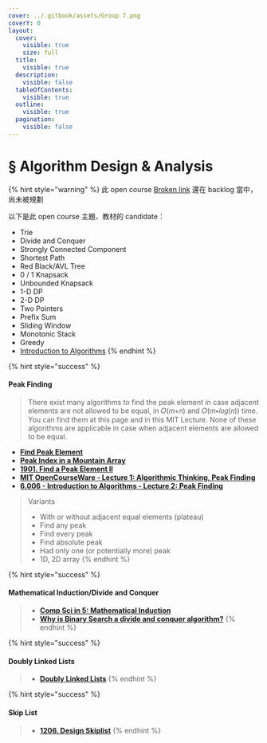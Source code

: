 ```yaml
---
cover: ../.gitbook/assets/Group 7.png
coverY: 0
layout:
  cover:
    visible: true
    size: full
  title:
    visible: true
  description:
    visible: false
  tableOfContents:
    visible: true
  outline:
    visible: true
  pagination:
    visible: false
---
```


# § Algorithm Design & Analysis

{% hint style="warning" %}
此 open course [Broken link](broken-reference "mention") 還在 backlog 當中，尚未被規劃



以下是此 open course 主題、教材的 candidate：

* Trie
* Divide and Conquer
* Strongly Connected Component
* Shortest Path
* Red Black/AVL Tree
* 0 / 1 Knapsack
* Unbounded Knapsack
* 1-D DP
* 2-D DP
* Two Pointers
* Prefix Sum
* Sliding Window
* Monotonic Stack
* Greedy
* [Introduction to Algorithms](https://www.google.com/search?sca\_esv=3a628dd368b03a2a\&cs=0\&sxsrf=ACQVn08DXFCXn0pN9tigNdym4E\_-YJN78g:1707901606216\&q=Introduction+to+Algorithms\&stick=H4sIAAAAAAAAAONgVeLUz9U3sEwvMzMwEkrMSc8vyizJyFUoSa0oScrPzz7FiJA\_xcirn65vaFiSXJViWVVsCOOn5WaVJFVUpMD4xeZ5ZeY56TkwfpJ5cZFBrilQngtklqlBVWWxBZSTZ5qSZWiEpLLAsCKlCsYvqio0jjc0yIEqNqnKsTSxPMXIA5I0SiowMTEqzoabGm9QaQ6TM8kyyS1ON4eZk2VSkGWaUpbziPEeI7fAyx\_3hKWuME5ac\_Ia41lGLgGf\_Pzi1JzKoNScxJLUlJB8IVEuNte8ksySSiFuKU4udpDxWQVlQq5c3MGpJSH5vvkpmWmVQmZCJlycvqm5SalFxf5pQupcXM75OTmpySWZ-XlCklLiXKL6yXABfViAFitFGrntujTtHJuDIAMQKHkGO0hpaAlysbnk5yZm5gkey550P0D2ib2WMBdHSGJFfl5-bqVg4fGsA0883tsrcXIC9Si0i72112KYwMTYtG\_FITYODkYBBiMmDoYqBp5FrFKeeSVF-SmlYGsVSvIVHGGRWjyBjREAhs4Xq\_EBAAA\&sa=X\&ved=2ahUKEwjajLGkvaqEAxXRzjgGHdjjBdwQ7fAIegQIABBK)
{% endhint %}

{% hint style="success" %}
#### Peak Finding

> There exist many algorithms to find the peak element in case adjacent elements are not allowed to be equal, in 𝑂(𝑚+𝑛) and 𝑂(𝑚∗𝑙𝑜𝑔(𝑛)) time. You can find them at this page and in this MIT Lecture. None of these algorithms are applicable in case when adjacent elements are allowed to be equal.

* [**Find Peak Element**](https://aaronice.gitbook.io/lintcode/binary-search/find-peak-element)
* [**Peak Index in a Mountain Array**](https://aaronice.gitbook.io/lintcode/binary-search/peak-index-in-a-mountain-array)
* [**1901. Find a Peak Element II**](https://leetcode.com/problems/find-a-peak-element-ii/)
* [**MIT OpenCourseWare - Lecture 1: Algorithmic Thinking, Peak Finding**](https://www.youtube.com/watch?v=HtSuA80QTyo)
* [**6.006 - Introduction to Algorithms - Lecture 2: Peak Finding**](https://courses.csail.mit.edu/6.006/spring11/lectures/lec02.pdf)

> Variants
>
> * With or without adjacent equal elements (plateau)
> * Find any peak
> * Find every peak
> * Find absolute peak
> * Had only one (or potentially more) peak
> * 1D, 2D array
{% endhint %}

{% hint style="success" %}
#### Mathematical Induction/Divide and Conquer

> * [**Comp Sci in 5: Mathematical Induction**](https://www.youtube.com/watch?v=38xjqkwIDiA)
> * [**Why is Binary Search a divide and conquer algorithm?**](https://stackoverflow.com/questions/8850447/why-is-binary-search-a-divide-and-conquer-algorithm)
{% endhint %}

{% hint style="success" %}
#### Doubly Linked Lists

> * [**Doubly Linked Lists**](https://www.youtube.com/watch?v=vqa-MP6bgaY\&list=PLrB7VCHji9zjvFydh25HBXy3ybey3lTlA\&index=5)
{% endhint %}

{% hint style="success" %}
#### Skip List

> * [**1206. Design Skiplist**](https://leetcode.com/problems/design-skiplist/)
{% endhint %}
